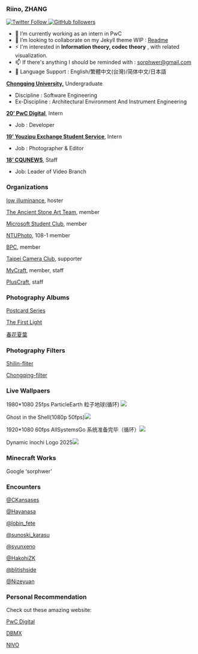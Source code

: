 ### Riino, ZHANG

 <a href="https://twitter.com/sorphwer"><img alt="Twitter Follow" src="https://img.shields.io/twitter/follow/sorphwer?style=social"></a><a href="https://github.com/sorphwer">    <img alt="GitHub followers" src="https://img.shields.io/github/followers/sorphwer?style=social"></a>

- 🔭 I’m currently working as an intern in PwC
- 👯 I’m looking to collaborate on my Jekyll theme WIP :  [Readme](https://riino.site/2020/03/01/welcome-to-jekyll.html)
- ⚡ I'm interested in **Information theory, codec theory** , with related visualization.
- 📫 If there's anything I should be reminded with : sorphwer@gmail.com 
- 💬 Language Support : English/繁體中文(台灣)/简体中文/日本語

[**Chongqing University,**](https://www.cqu.edu.cn/) Undergraduate

- Discipline : Software Engineering
- Ex-Discipline : Architectural Environment And Instrument Engineering

[**20’ PwC Digital**](http://pwc.com/), Intern

- Job : Developer 

[**19’ Youzipu Exchange Student Service**](https://weibo.com/u/6186561564), Intern

- Job : Photographer & Editor

[**18’ CQUNEWS**](https://weibo.com/cqdx), Staff

- Job: Leader of Video Branch


### Organizations 

[low illuminance](https://li.riino.site/), hoster

[The Ancient Stone Art Team](https://weibo.com/TASArt), member

[Microsoft Student Club](http://studentclub.msra.cn/), member

[NTUPhoto](https://www.ntuphoto.tw/), 108-1 member

[BPC](https://www.weibo.com/u/6607274197), member

[Taipei Camera Club](https://www.taipeicameraclub.net/), supporter

[MyCraft](http://bbs.mycraft.cc/), member, staff

[PlusCraft](https://plus.google.com/u/0/communities/117203041845651730126), staff

### Photography Albums

[Postcard Series](https://500px.com.cn/community/set/e13a3edc25ef43b980ee8a6240628495/details)

[The First Light](https://500px.com.cn/community/set/57bf603792ca44d692a5bbe9c4d50110/details)

[春花夏葉](https://500px.com.cn/community/set/de2b4a81f4844a00bdffea2be275681e/details)

### Photography Filters

[Shilin-fliter](https://li.riino.site/shilin.html)

[Chongqing-filter](https://li.riino.site/chongqing.html)

### Live Wallpaers

1980*1080 25fps ParticleEarth 粒子地球(循环) <a href="https://steamcommunity.com/sharedfiles/filedetails/?id=839960893"><img src="https://img.shields.io/badge/Subscribe-36k-blue"></a>

Ghost in the Shell(1080p 50fps)<a href="https://steamcommunity.com/sharedfiles/filedetails/?id=1334681101"><img src="https://img.shields.io/badge/Subscribe-28k-blue"></a>

1920*1080 60fps AllSystemsGo 系统准备完毕（循环）<a href="https://steamcommunity.com/sharedfiles/filedetails/?id=847018742"><img src="https://img.shields.io/badge/Subscribe-1830-blue"></a>

Dynamic inochi Logo 2025<a href="https://steamcommunity.com/sharedfiles/filedetails/?id=2212029024"><img src="https://img.shields.io/badge/Subscribe-81-blue"></a>

### Minecraft Works

Google ‘sorphwer’

### Encounters

[@CKansases](https://twitter.com/CKansases)

[@Hayanasa](https://twitter.com/Hayanasa)

[@lobin_fete](https://twitter.com/lobin_fete)

[@sunoski_karasu ](https://twitter.com/sunoski_karasu)

[@syunxeno ](https://twitter.com/syunxeno)

[@HakohiZK ](https://twitter.com/HakohiZK)

[@blitishside ](https://twitter.com/CKansases)

[@Nizeyuan ](https://twitter.com/Nizeyuan)


### Personal Recommendation

Check out these amazing website:

[PwC Digital](https://digital.pwc.com/)

[DBMX](https://dbmx.net/)

[NIVO](https://nivo.rocks/)
